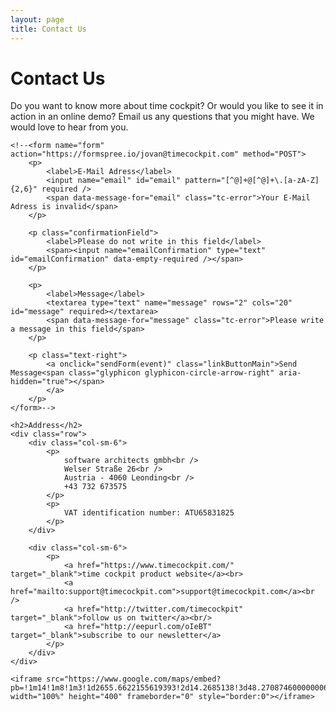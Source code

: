 ```yaml
---
layout: page
title: Contact Us
---
```


<div class="tc-contact">
	<h1>Contact Us</h1>
	<p>Do you want to know more about time cockpit? Or would you like to see it in action in an online demo? Email us any questions that you might have. We would love to hear from you.</p>
	
	<!--<form name="form" action="https://formspree.io/jovan@timecockpit.com" method="POST">
		<p>
			<label>E-Mail Adress</label>
			<input name="email" id="email" pattern="[^@]+@[^@]+\.[a-zA-Z]{2,6}" required />
			<span data-message-for="email" class="tc-error">Your E-Mail Adress is invalid</span>
		</p>

		<p class="confirmationField">
			<label>Please do not write in this field</label>
			<span><input name="emailConfirmation" type="text" id="emailConfirmation" data-empty-required /></span>
		</p>

		<p>
			<label>Message</label>
			<textarea type="text" name="message" rows="2" cols="20" id="message" required></textarea>
			<span data-message-for="message" class="tc-error">Please write a message in this field</span>
		</p>

		<p class="text-right"> 
			<a onclick="sendForm(event)" class="linkButtonMain">Send Message<span class="glyphicon glyphicon-circle-arrow-right" aria-hidden="true"></span>
			</a>
		</p>
	</form>-->

	<h2>Address</h2>
	<div class="row">
		<div class="col-sm-6">
			<p>
				software architects gmbh<br />
				Welser Straße 26<br />
				Austria - 4060 Leonding<br />
				+43 732 673575
			</p>
			<p>
				VAT identification number: ATU65831825
			</p>
		</div>

		<div class="col-sm-6">
			<p>
				<a href="https://www.timecockpit.com/" target="_blank">time cockpit product website</a><br>
				<a href="mailto:support@timecockpit.com">support@timecockpit.com</a><br />
				<a href="http://twitter.com/timecockpit" target="_blank">follow us on twitter</a><br/>
				<a href="http://eepurl.com/oIeBT" target="_blank">subscribe to our newsletter</a>
			</p>
		</div>
	</div>
	
	<iframe src="https://www.google.com/maps/embed?pb=!1m14!1m8!1m3!1d2655.6622155619393!2d14.2685138!3d48.270874600000006!3m2!1i1024!2i768!4f13.1!3m3!1m2!1s0x477396549be9de91%3A0xc6cf9a4b5fa51f37!2sWelser+Stra%C3%9Fe+26%2C+4060+Leonding!5e0!3m2!1sde!2sat!4v1406874724324" width="100%" height="400" frameborder="0" style="border:0"></iframe>
</div>